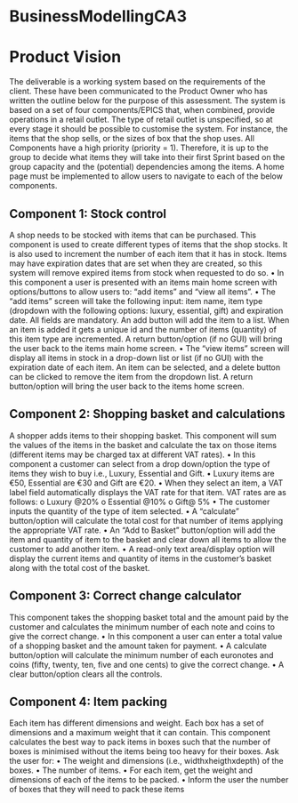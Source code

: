 # BusinessModellingCA3

<h1>Product Vision</h1>

The deliverable is a working system based on the requirements of the client. These
have been communicated to the Product Owner who has written the outline below
for the purpose of this assessment. The system is based on a set of four
components/EPICS that, when combined, provide operations in a retail outlet. The
type of retail outlet is unspecified, so at every stage it should be possible to
customise the system. For instance, the items that the shop sells, or the sizes of box
that the shop uses. All Components have a high priority (priority = 1). Therefore, it is
up to the group to decide what items they will take into their first Sprint based on the
group capacity and the (potential) dependencies among the items.
A home page must be implemented to allow users to navigate to each of the below
components.


<h2>Component 1: Stock control</h2>
A shop needs to be stocked with items that can be purchased. This component is
used to create different types of items that the shop stocks. It is also used to
increment the number of each item that it has in stock. Items may have expiration
dates that are set when they are created, so this system will remove expired items
from stock when requested to do so.
      • In this component a user is presented with an items main home screen with
      options/buttons to allow users to: “add items” and “view all items”.
      • The “add items” screen will take the following input: item name, item type
      (dropdown with the following options: luxury, essential, gift) and expiration
      date. All fields are mandatory. An add button will add the item to a list. When
      an item is added it gets a unique id and the number of items (quantity) of this
      item type are incremented. A return button/option (if no GUI) will bring the user
      back to the items main home screen.
      • The “view items” screen will display all items in stock in a drop-down list or list
      (if no GUI) with the expiration date of each item. An item can be selected, and
      a delete button can be clicked to remove the item from the dropdown list. A
      return button/option will bring the user back to the items home screen.

<h2>Component 2: Shopping basket and calculations</h2>
A shopper adds items to their shopping basket. This component will sum the values of
the items in the basket and calculate the tax on those items (different items may be
charged tax at different VAT rates).
      • In this component a customer can select from a drop down/option the type of
      items they wish to buy i.e., Luxury, Essential and Gift.
      • Luxury items are €50, Essential are €30 and Gift are €20.
      • When they select an item, a VAT label field automatically displays the VAT
      rate for that item. VAT rates are as follows:
      o Luxury @20%
      o Essential @10%
      o Gift@ 5%
      • The customer inputs the quantity of the type of item selected.
      • A “calculate” button/option will calculate the total cost for that number of items
      applying the appropriate VAT rate.
      • An “Add to Basket” button/option will add the item and quantity of item to the
      basket and clear down all items to allow the customer to add another item.
      • A read-only text area/display option will display the current items and
      quantity of items in the customer’s basket along with the total cost of the
      basket.
      
<h2>Component 3: Correct change calculator</h2>
This component takes the shopping basket total and the amount paid by the
customer and calculates the minimum number of each note and coins to give the
correct change.
      • In this component a user can enter a total value of a shopping basket and the
      amount taken for payment.
      • A calculate button/option will calculate the minimum number of each euronotes
      and coins (fifty, twenty, ten, five and one cents) to give the correct change.
      • A clear button/option clears all the controls.

<h2>Component 4: Item packing</h2>
Each item has different dimensions and weight. Each box has a set of dimensions
and a maximum weight that it can contain. This component calculates the best way
to pack items in boxes such that the number of boxes is minimised without the items
being too heavy for their boxes.
      Ask the user for:
      • The weight and dimensions (i.e., widthxheigthxdepth) of the boxes.
      • The number of items.
      • For each item, get the weight and dimensions of each of the items to be
      packed.
      • Inform the user the number of boxes that they will need to pack these items
